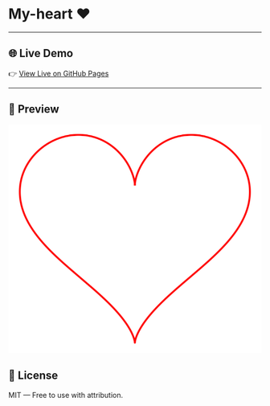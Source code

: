 # My-heart ❤️
---

## 🌐 Live Demo

👉 [View Live on GitHub Pages](https://alostoura-official.github.io/My-heart/)

---
## 📸 Preview

![preview](preview.png)

## 📝 License

MIT — Free to use with attribution.
